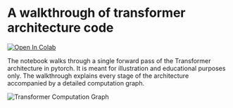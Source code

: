# A walkthrough of transformer architecture code

[![Open In Colab](https://colab.research.google.com/assets/colab-badge.svg)](https://colab.research.google.com/drive/1PXZMr0KrOUYsWHI7Pae6iNkLPoWEkI4n?usp=sharing)

The notebook walks through a single forward pass of the Transformer architecture in pytorch. It is meant for illustration and educational purposes only. The walkthrough explains every stage of the architecture accompanied by a detailed computation graph.

![Transformer Computation Graph](https://github.com/markriedl/transformer-walkthrough/blob/main/transformer.png)

